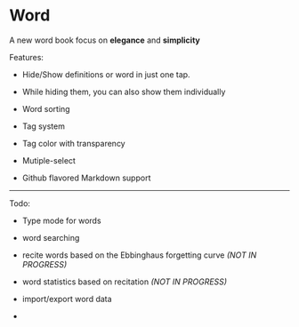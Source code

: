 # Word

A new word book focus on **elegance** and **simplicity**

Features:

* Hide/Show definitions or word in just one tap.

* While hiding them, you can also show them individually

* Word sorting

* Tag system

* Tag color with transparency

* Mutiple-select

* Github flavored Markdown support

---

Todo:

* Type mode for words

* word searching

* recite words based on the Ebbinghaus forgetting curve *(NOT IN PROGRESS)*

* word statistics based on recitation *(NOT IN PROGRESS)*

* import/export word data

* 
